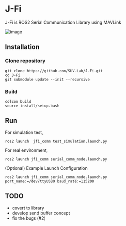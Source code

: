 # J-Fi
J-Fi is ROS2 Serial Communication Library using MAVLink

![image](https://github.com/user-attachments/assets/089d86cf-dab3-48db-b4c0-dfab6dbb34eb)


## Installation

### Clone repository
```
git clone https://github.com/SUV-Lab/J-Fi.git
cd J-Fi
git submodule update --init --recursive
```

### Build
```
colcon build
source install/setup.bash
```


## Run

For simulation test,
```
ros2 launch  jfi_comm test_simulation.launch.py
```

For real environment,
```
ros2 launch jfi_comm serial_comm_node.launch.py
```
(Optional) Example Launch Configuration
```
ros2 launch jfi_comm serial_comm_node.launch.py port_name:=/dev/ttyUSB0 baud_rate:=115200
```

## TODO
- covert to library
- develop send buffer concept
- fix the bugs (#2)
